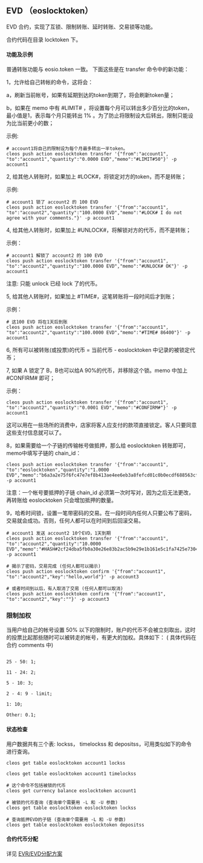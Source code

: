 ## EVD （eoslocktoken）

EVD 合约，实现了互锁、限制转账、延时转账、交易锁等功能。

合约代码在目录 locktoken 下。

#### 功能及示例

普通转账功能与 eosio.token 一致。 下面这些是在 transfer 命令中的新功能：

1，允许给自己转帐的命令，这将会：

  a，刷新当前帐号，如果有延期到达的token到期了，将会刷新token量；
  
  b，如果在 memo 中有 #LIMIT# ，将设置每个月可以转出多少百分比的token，最小值是1，表示每个月只能转出 1% 。为了防止将限制设大后转出，限制只能设为比当前更小的数；

示例:

```
# account1将自己的限制设为每个月最多转出一半token。
cleos push action eoslocktoken transfer '{"from":"account1", "to":"account1","quantity":"0.0000 EVD","memo":"#LIMIT#50"}' -p account1
```

2, 给其他人转账时，如果加上 #LOCK#，将锁定对方的token，而不是转账；

示例:
```
# account1 锁了 account2 的 100 EVD
cleos push action eoslocktoken transfer '{"from":"account1", "to":"account2","quantity":"100.0000 EVD","memo":"#LOCK# I do not agree with your comments."}' -p account1
```

4, 给其他人转账时，如果加上 #UNLOCK#，将解锁对方的代币，而不是转账；

示例：
```
# account1 解锁了 account2 的 100 EVD
cleos push action eoslocktoken transfer '{"from":"account1", "to":"account2","quantity":"100.0000 EVD","memo":"#UNLOCK# OK"}' -p account1
```
注意: 只能 unlock 已经 lock 了的代币。

5, 给其他人转账时，如果加上 #TIME#，这笔转账将一段时间后才到账；

示例：
```
# 这100 EVD 将在1天后到账
cleos push action eoslocktoken transfer '{"from":"account1", "to":"account2","quantity":"100.0000 EVD","memo":"#TIME# 86400"}' -p account1
```

6, 所有可以被转账(或投票)的代币 = 当前代币 - eoslocktoken 中记录的被锁定代币；

7, 如果 A 锁定了 B，B也可以给A 90%的代币，并移除这个锁。memo 中加上 #CONFIRM# 即可；

示例：

```
cleos push action eoslocktoken transfer '{"from":"account1", "to":"account2","quantity":"0.0001 EVD","memo":"#CONFIRM#"}' -p account1
```

这可以用在一些场所的消费中，店家将客人应支付的款项直接锁定。客人只要同意这些支付信息就可以了。

8，如果需要给一个子链的传输帐号做抵押，那么给 eoslocktoken 转账即可，memo中填写子链的 chain_id：

```
cleos push action eoslocktoken transfer '{"from":"account1", "to":"eoslocktoken","quantity":"1.0000 EVD","memo":"b6a3a2e75f6fc47e7ef8b413ae4ee6eb3a8fefcd01c0b0ecdf688563cfa5f493"}' -p account1
```

注意：一个帐号要抵押的子链 chain_id 必须第一次时写对，因为之后无法更改，再转账给 eoslocktoken 只会增加抵押的数量。

9，哈希时间锁，设置一笔带密码的交易。在一段时间内任何人只要公布了密码，交易就会成功。否则，任何人都可以在时间到后回滚交易。

```
# account1 发送 account2 10个EVD，1天到期
cleos push action eoslocktoken transfer '{"from":"account1", "to":"account2","quantity":"10.0000 EVD","memo":"#HASH#2cf24dba5fb0a30e26e83b2ac5b9e29e1b161e5c1fa7425e73043362938b9824,86400"}' -p account1

# 揭示了密码，交易完成 (任何人都可以揭示)
cleos push action eoslocktoken confirm '{"from":"account1", "to":"account2","key":"hello,world"}' -p account3

# 或者时间到以后，有人取消了交易 (任何人都可以取消)
cleos push action eoslocktoken confirm '{"from":"account1", "to":"account2","key":""}' -p account3

```


### 限制加权

当用户给自己的帐号设置 50% 以下的限制时，账户的代币不会被立刻取出，这时的投票比起那些随时可以被转走的帐号，有更大的加权。具体如下：
 ( 具体代码在合约 comments 中)

```

25 - 50: 1;

11 - 24: 2;

5 - 10: 3;

2 - 4: 9 - limit;

1: 10;

Other: 0.1;

```

#### 状态检查

用户数据共有三个表: lockss， timelockss 和 depositss，可用类似如下的命令进行查询。

```
cleos get table eoslocktoken account1 lockss

cleos get table eoslocktoken account1 timelockss

# 这个命令不包括被锁的代币
cleos get currency balance eoslocktoken account1

# 被锁的代币查询 (查询单个需要用 -L 和 -U 参数)
cleos get table eoslocktoken eoslocktoken lockss

# 查询抵押EVD的子链 (查询单个需要用 -L 和 -U 参数)
cleos get table eoslocktoken eoslocktoken depositss
```

#### 合约代币分配

详见 [EVR/EVD分配方案](evd_distribute.md)

